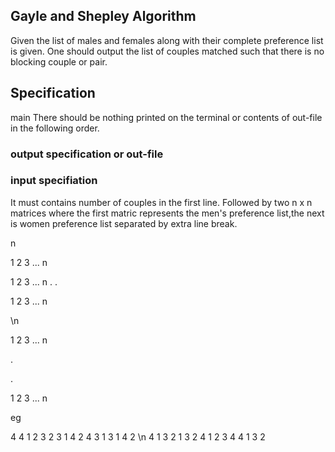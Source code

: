Gayle and Shepley Algorithm
----------------------------

Given the list of males and females along with their complete preference
list is given. One should output the list of couples matched such that
there is no blocking couple or pair.

Specification
-------------

main <input-file> <out-file>
There should be nothing printed on the terminal or contents of out-file
in the following order. 

### output specification or out-file
 
### input specifiation
It must contains number of couples in the first line. Followed by two n x n 
matrices where the first matric represents the men's preference list,the
next is women preference list separated by extra line break. 

n

1	 2	 3	 ...	 n 

1 	2	 3	 ...	 n
.
.

1 	2	 3	...	n 

\n

1 	2	 3	... n

.

.


1 	2	 3	... n


eg

4
4 1 2 3
2 3 1 4
2 4 3 1
3 1 4 2
\n
4 1 3 2
1 3 2 4	
1 2 3 4	
4 1 3 2	
